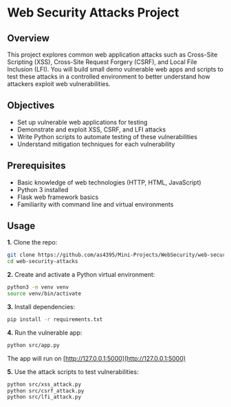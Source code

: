 # Web Security Attacks Project

## Overview
This project explores common web application attacks such as Cross-Site Scripting (XSS), Cross-Site Request Forgery (CSRF), and Local File Inclusion (LFI). You will build small demo vulnerable web apps and scripts to test these attacks in a controlled environment to better understand how attackers exploit web vulnerabilities.

## Objectives
- Set up vulnerable web applications for testing
- Demonstrate and exploit XSS, CSRF, and LFI attacks
- Write Python scripts to automate testing of these vulnerabilities
- Understand mitigation techniques for each vulnerability

## Prerequisites
- Basic knowledge of web technologies (HTTP, HTML, JavaScript)
- Python 3 installed
- Flask web framework basics
- Familiarity with command line and virtual environments

## Usage

**1.** Clone the repo:
```bash
git clone https://github.com/as4395/Mini-Projects/WebSecurity/web-security-attacks.git
cd web-security-attacks
```
**2.** Create and activate a Python virtual environment:
```bash
python3 -m venv venv
source venv/bin/activate
```
**3.** Install dependencies:
```bash
pip install -r requirements.txt
```
**4.** Run the vulnerable app:
```bash
python src/app.py
```
The app will run on [http://127.0.0.1:5000](http://127.0.0.1:5000)

**5.** Use the attack scripts to test vulnerabilities:
```bash
python src/xss_attack.py
python src/csrf_attack.py
python src/lfi_attack.py
```
